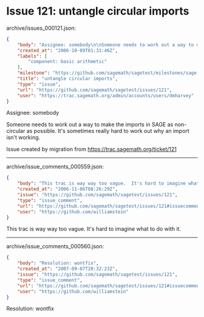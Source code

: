 # Issue 121: untangle circular imports

archive/issues_000121.json:
```json
{
    "body": "Assignee: somebody\n\nSomeone needs to work out a way to make the imports in SAGE as non-circular as possible. It's sometimes really hard to work out why an import isn't working.\n\n\nIssue created by migration from https://trac.sagemath.org/ticket/121\n\n",
    "created_at": "2006-10-09T01:31:46Z",
    "labels": [
        "component: basic arithmetic"
    ],
    "milestone": "https://github.com/sagemath/sagetest/milestones/sage-2.8.4",
    "title": "untangle circular imports",
    "type": "issue",
    "url": "https://github.com/sagemath/sagetest/issues/121",
    "user": "https://trac.sagemath.org/admin/accounts/users/dmharvey"
}
```
Assignee: somebody

Someone needs to work out a way to make the imports in SAGE as non-circular as possible. It's sometimes really hard to work out why an import isn't working.


Issue created by migration from https://trac.sagemath.org/ticket/121





---

archive/issue_comments_000559.json:
```json
{
    "body": "This trac is way way too vague.  It's hard to imagine what to do with it.",
    "created_at": "2006-11-06T08:26:29Z",
    "issue": "https://github.com/sagemath/sagetest/issues/121",
    "type": "issue_comment",
    "url": "https://github.com/sagemath/sagetest/issues/121#issuecomment-559",
    "user": "https://github.com/williamstein"
}
```

This trac is way way too vague.  It's hard to imagine what to do with it.



---

archive/issue_comments_000560.json:
```json
{
    "body": "Resolution: wontfix",
    "created_at": "2007-09-07T20:32:23Z",
    "issue": "https://github.com/sagemath/sagetest/issues/121",
    "type": "issue_comment",
    "url": "https://github.com/sagemath/sagetest/issues/121#issuecomment-560",
    "user": "https://github.com/williamstein"
}
```

Resolution: wontfix
